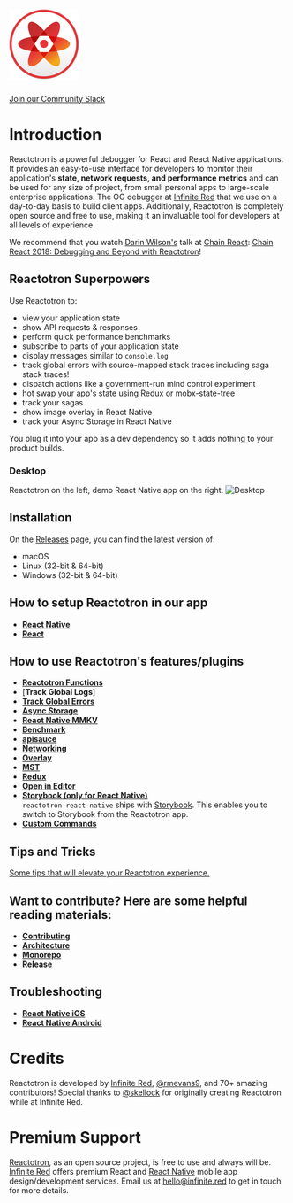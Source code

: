 # ![Reactotron Logo](./docs/plugin-docs/images/readme/Reactotron-128.png)

[Join our Community Slack](http://community.infinite.red/)

# Introduction

Reactotron is a powerful debugger for React and React Native applications. It provides an easy-to-use interface for developers to monitor their application's **state, network requests, and performance metrics** and can be used for any size of project, from small personal apps to large-scale enterprise applications. The OG debugger at [Infinite Red](https://infinite.red) that we use on a day-to-day basis to build client apps. Additionally, Reactotron is completely open source and free to use, making it an invaluable tool for developers at all levels of experience.

We recommend that you watch [Darin Wilson's](https://github.com/darinwilson) talk at [Chain React](https://chainreactconf.com/): [Chain React 2018: Debugging and Beyond with Reactotron](https://www.youtube.com/watch?v=UiPo9A9k7xc)!

## Reactotron Superpowers

Use Reactotron to:

- view your application state
- show API requests & responses
- perform quick performance benchmarks
- subscribe to parts of your application state
- display messages similar to `console.log`
- track global errors with source-mapped stack traces including saga stack traces!
- dispatch actions like a government-run mind control experiment
- hot swap your app's state using Redux or mobx-state-tree
- track your sagas
- show image overlay in React Native
- track your Async Storage in React Native

You plug it into your app as a dev dependency so it adds nothing to your product builds.

### Desktop

Reactotron on the left, demo React Native app on the right.
![Desktop](./docs/plugin-docs/images/readme/reactotron-demo-app.gif)

## Installation

On the [Releases](https://github.com/infinitered/reactotron/releases?q=reactotron-app&expanded=true) page, you can find the latest version of:

- macOS
- Linux (32-bit & 64-bit)
- Windows (32-bit & 64-bit)

## How to setup Reactotron in our app

- [**React Native**](./docs/plugin-docs/quick-start-react-native.md#installing-reactotronapp)
- [**React**](./docs/plugin-docs/quick-start-react-js.md#installing-reactotronapp)

## How to use Reactotron's features/plugins

- [**Reactotron Functions**](./docs/plugin-docs/reactotron-functions.md)
- [**Track Global Logs**]
- [**Track Global Errors**](./docs/plugin-docs/plugin-track-global-errors.md)
- [**Async Storage**](./docs/plugin-docs/plugin-async-storage.md)
- [**React Native MMKV**](./docs/plugin-docs/plugin-react-native-mmkv.md)
- [**Benchmark**](./docs/plugin-docs/plugin-benchmark.md)
- [**apisauce**](./docs/plugin-docs/plugin-apisauce.md)
- [**Networking**](./docs/plugin-docs/plugin-networking.md)
- [**Overlay**](./docs/plugin-docs/plugin-overlay.md)
- [**MST**](./docs/plugin-docs/plugin-mst.md)
- [**Redux**](./docs/plugin-docs/plugin-redux.md)
- [**Open in Editor**](./docs/plugin-docs/plugin-open-in-editor.md)
- [**Storybook (only for React Native)**](./docs/plugin-docs/plugin-storybook.md) \
   `reactotron-react-native` ships with [Storybook](https://storybook.js.org/).
  This enables you to switch to Storybook from the Reactotron app.
- [**Custom Commands**](./docs/plugin-docs/custom-commands.md)

## Tips and Tricks

[Some tips that will elevate your Reactotron experience.](./docs/plugin-docs/tips.md)

## Want to contribute? Here are some helpful reading materials:

- [**Contributing**](./docs/contributing.md)
- [**Architecture**](./docs/architecture.md)
- [**Monorepo**](./docs/monorepo.md)
- [**Release**](./docs/release.md)

## Troubleshooting

- [**React Native iOS**](./docs/plugin-docs/troubleshooting.md#react-native-ios)
- [**React Native Android**](./docs/plugin-docs/troubleshooting.md#react-native-android)

# Credits

Reactotron is developed by [Infinite Red](https://infinite.red), [@rmevans9](https://github.com/rmevans9), and 70+ amazing contributors! Special thanks to [@skellock](https://github.com/skellock) for originally creating Reactotron while at Infinite Red.

# Premium Support

[Reactotron](https://infinite.red/reactotron), as an open source project, is free to use and always will be. [Infinite Red](https://infinite.red/) offers premium React and [React Native](https://infinite.red/react-native) mobile app design/development services. Email us at [hello@infinite.red](mailto:hello@infinite.red) to get in touch for more details.
